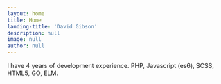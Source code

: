 ```yaml
---
layout: home
title: Home
landing-title: 'David Gibson'
description: null
image: null
author: null
---
```


I have 4 years of development experience.
PHP, Javascript (es6), SCSS, HTML5, GO, ELM.


